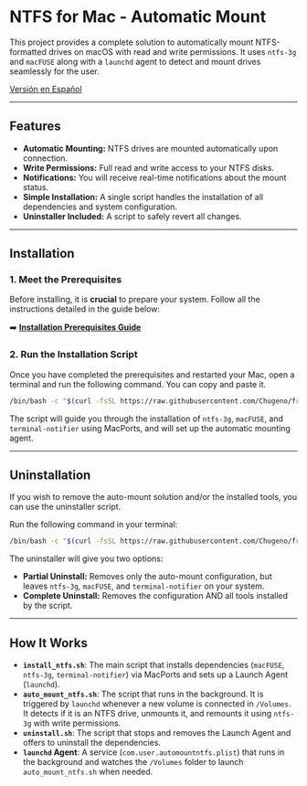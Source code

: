 # NTFS for Mac - Automatic Mount

This project provides a complete solution to automatically mount NTFS-formatted drives on macOS with read and write permissions. It uses `ntfs-3g` and `macFUSE` along with a `launchd` agent to detect and mount drives seamlessly for the user.

[Versión en Español](README.md)

---

## Features

-   **Automatic Mounting:** NTFS drives are mounted automatically upon connection.
-   **Write Permissions:** Full read and write access to your NTFS disks.
-   **Notifications:** You will receive real-time notifications about the mount status.
-   **Simple Installation:** A single script handles the installation of all dependencies and system configuration.
-   **Uninstaller Included:** A script to safely revert all changes.

---

## Installation

### 1. Meet the Prerequisites

Before installing, it is **crucial** to prepare your system. Follow all the instructions detailed in the guide below:

➡️ **[Installation Prerequisites Guide](PREREQUISITOS.en.md)**

### 2. Run the Installation Script

Once you have completed the prerequisites and restarted your Mac, open a terminal and run the following command. You can copy and paste it.

```bash
/bin/bash -c "$(curl -fsSL https://raw.githubusercontent.com/Chugeno/free-write-ntfs-on-mac/main/install_ntfs.sh)"
```

The script will guide you through the installation of `ntfs-3g`, `macFUSE`, and `terminal-notifier` using MacPorts, and will set up the automatic mounting agent.

---

## Uninstallation

If you wish to remove the auto-mount solution and/or the installed tools, you can use the uninstaller script.

Run the following command in your terminal:

```bash
/bin/bash -c "$(curl -fsSL https://raw.githubusercontent.com/Chugeno/free-write-ntfs-on-mac/main/uninstall.sh)"
```

The uninstaller will give you two options:
-   **Partial Uninstall:** Removes only the auto-mount configuration, but leaves `ntfs-3g`, `macFUSE`, and `terminal-notifier` on your system.
-   **Complete Uninstall:** Removes the configuration AND all tools installed by the script.

---

## How It Works

-   **`install_ntfs.sh`**: The main script that installs dependencies (`macFUSE`, `ntfs-3g`, `terminal-notifier`) via MacPorts and sets up a Launch Agent (`launchd`).
-   **`auto_mount_ntfs.sh`**: The script that runs in the background. It is triggered by `launchd` whenever a new volume is connected in `/Volumes`. It detects if it is an NTFS drive, unmounts it, and remounts it using `ntfs-3g` with write permissions.
-   **`uninstall.sh`**: The script that stops and removes the Launch Agent and offers to uninstall the dependencies.
-   **`launchd` Agent**: A service (`com.user.automountntfs.plist`) that runs in the background and watches the `/Volumes` folder to launch `auto_mount_ntfs.sh` when needed.
